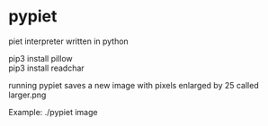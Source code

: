 # pypiet
piet interpreter written in python

pip3 install pillow\
pip3 install readchar

running pypiet saves a new image with pixels enlarged by 25 called larger.png

Example:
./pypiet image
